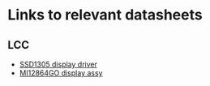 # Links to relevant datasheets

## LCC
* [SSD1305 display driver](https://cdn-shop.adafruit.com/datasheets/SSD1305.pdf)
* [MI12864GO display assy](https://www.promelec.ru/fs/sources/56/2d/5b/b1/b5c193f0761e893f743f4cd9.pdf)
